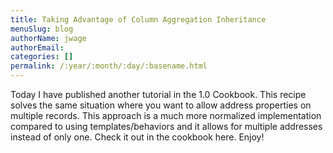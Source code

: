 ```yaml
---
title: Taking Advantage of Column Aggregation Inheritance
menuSlug: blog
authorName: jwage 
authorEmail: 
categories: []
permalink: /:year/:month/:day/:basename.html
---
```

Today I have published another tutorial in the 1.0 Cookbook. This recipe
solves the same situation where you want to allow address properties on
multiple records. This approach is a much more normalized implementation
compared to using templates/behaviors and it allows for multiple
addresses instead of only one. Check it out in the cookbook here. Enjoy!
